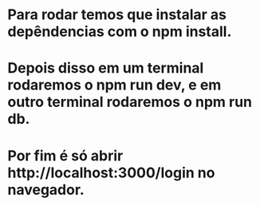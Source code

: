 # Para rodar temos que instalar as depêndencias com o npm install.
# Depois disso em um terminal rodaremos o npm run dev, e em outro terminal rodaremos o npm run db.
# Por fim é só abrir http://localhost:3000/login no navegador.
